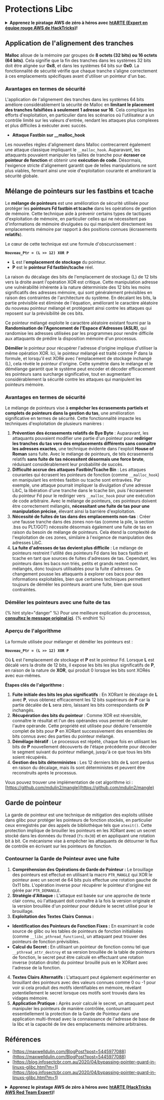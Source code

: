 # Protections Libc

<details>

<summary><strong>Apprenez le piratage AWS de zéro à héros avec</strong> <a href="https://training.hacktricks.xyz/courses/arte"><strong>htARTE (Expert en équipe rouge AWS de HackTricks)</strong></a><strong>!</strong></summary>

Autres façons de soutenir HackTricks :

* Si vous souhaitez voir votre **entreprise annoncée dans HackTricks** ou **télécharger HackTricks en PDF**, consultez les [**PLANS D'ABONNEMENT**](https://github.com/sponsors/carlospolop) !
* Obtenez le [**swag officiel PEASS & HackTricks**](https://peass.creator-spring.com)
* Découvrez [**La famille PEASS**](https://opensea.io/collection/the-peass-family), notre collection exclusive de [**NFTs**](https://opensea.io/collection/the-peass-family)
* **Rejoignez le** 💬 [**groupe Discord**](https://discord.gg/hRep4RUj7f) ou le [**groupe Telegram**](https://t.me/peass) ou **suivez-nous** sur **Twitter** 🐦 [**@hacktricks\_live**](https://twitter.com/hacktricks\_live)**.**
* **Partagez vos astuces de piratage en soumettant des PR aux** [**HackTricks**](https://github.com/carlospolop/hacktricks) et [**HackTricks Cloud**](https://github.com/carlospolop/hacktricks-cloud) dépôts GitHub.

</details>

## Application de l'alignement des tranches

**Malloc** alloue de la mémoire par groupes de **8 octets (32 bits) ou 16 octets (64 bits)**. Cela signifie que la fin des tranches dans les systèmes 32 bits doit être alignée sur **0x8**, et dans les systèmes 64 bits sur **0x0**. La fonctionnalité de sécurité vérifie que chaque tranche s'aligne correctement à ces emplacements spécifiques avant d'utiliser un pointeur d'un bac.

### Avantages en termes de sécurité

L'application de l'alignement des tranches dans les systèmes 64 bits améliore considérablement la sécurité de Malloc en **limitant le placement des tranches falsifiées à seulement 1 adresse sur 16**. Cela complique les efforts d'exploitation, en particulier dans les scénarios où l'utilisateur a un contrôle limité sur les valeurs d'entrée, rendant les attaques plus complexes et plus difficiles à exécuter avec succès.

* **Attaque Fastbin sur \_\_malloc\_hook**

Les nouvelles règles d'alignement dans Malloc contrecarrent également une attaque classique impliquant le `__malloc_hook`. Auparavant, les attaquants pouvaient manipuler les tailles de tranche pour **écraser ce pointeur de fonction** et obtenir une **exécution de code**. Désormais, l'exigence stricte d'alignement garantit que de telles manipulations ne sont plus viables, fermant ainsi une voie d'exploitation courante et améliorant la sécurité globale.

## Mélange de pointeurs sur les fastbins et tcache

Le **mélange de pointeurs** est une amélioration de sécurité utilisée pour protéger les **pointeurs Fd fastbin et tcache** dans les opérations de gestion de mémoire. Cette technique aide à prévenir certains types de tactiques d'exploitation de mémoire, en particulier celles qui ne nécessitent pas d'informations de mémoire divulguées ou qui manipulent directement les emplacements mémoire par rapport à des positions connues (écrasements **relatifs**).

Le cœur de cette technique est une formule d'obscurcissement :

**`Nouveau_Ptr = (L >> 12) XOR P`**

* **L** est l'**emplacement de stockage** du pointeur.
* **P** est le **pointeur Fd fastbin/tcache** réel.

La raison du décalage des bits de l'emplacement de stockage (L) de 12 bits vers la droite avant l'opération XOR est critique. Cette manipulation adresse une vulnérabilité inhérente à la nature déterministe des 12 bits les moins significatifs des adresses mémoire, qui sont généralement prévisibles en raison des contraintes de l'architecture du système. En décalant les bits, la partie prévisible est éliminée de l'équation, améliorant le caractère aléatoire du nouveau pointeur mélangé et protégeant ainsi contre les attaques qui reposent sur la prévisibilité de ces bits.

Ce pointeur mélangé exploite le caractère aléatoire existant fourni par la **Randomisation de l'Agencement de l'Espace d'Adresses (ASLR)**, qui randomise les adresses utilisées par les programmes pour rendre difficile aux attaquants de prédire la disposition mémoire d'un processus.

**Démêler** le pointeur pour récupérer l'adresse d'origine implique d'utiliser la même opération XOR. Ici, le pointeur mélangé est traité comme P dans la formule, et lorsqu'il est XORé avec l'emplacement de stockage inchangé (L), cela révèle le pointeur d'origine. Cette symétrie dans le mélange et le démélange garantit que le système peut encoder et décoder efficacement les pointeurs sans surcharge significative, tout en augmentant considérablement la sécurité contre les attaques qui manipulent les pointeurs mémoire.

### Avantages en termes de sécurité

Le mélange de pointeurs vise à **empêcher les écrasements partiels et complets de pointeurs dans la gestion du tas**, une amélioration significative en termes de sécurité. Cette fonctionnalité impacte les techniques d'exploitation de plusieurs manières :

1. **Prévention des écrasements relatifs de Bye Byte** : Auparavant, les attaquants pouvaient modifier une partie d'un pointeur pour **rediriger les tranches du tas vers des emplacements différents sans connaître les adresses exactes**, une technique évidente dans l'exploit **House of Roman** sans fuite. Avec le mélange de pointeurs, de tels écrasements relatifs **sans fuite de tas nécessitent désormais une force brute**, réduisant considérablement leur probabilité de succès.
2. **Difficulté accrue des attaques Fastbin/Tcache Bin** : Les attaques courantes qui écrasent les pointeurs de fonction (comme `__malloc_hook`) en manipulant les entrées fastbin ou tcache sont entravées. Par exemple, une attaque pourrait impliquer la divulgation d'une adresse LibC, la libération d'une tranche dans le tcache bin, puis l'écrasement du pointeur Fd pour le rediriger vers `__malloc_hook` pour une exécution de code arbitraire. Avec le mélange de pointeurs, ces pointeurs doivent être correctement mélangés, **nécessitant une fuite de tas pour une manipulation précise**, élevant ainsi la barrière d'exploitation.
3. **Nécessité de fuites de tas dans des emplacements non-tas** : Créer une fausse tranche dans des zones non-tas (comme la pile, la section .bss ou PLT/GOT) nécessite désormais également une fuite de tas en raison du besoin de mélange de pointeurs. Cela étend la complexité de l'exploitation de ces zones, similaire à l'exigence de manipulation des adresses LibC.
4. **La fuite d'adresses de tas devient plus difficile** : Le mélange de pointeurs restreint l'utilité des pointeurs Fd dans les bacs fastbin et tcache en tant que sources de fuites d'adresses de tas. Cependant, les pointeurs dans les bacs non triés, petits et grands restent non mélangés, donc toujours utilisables pour la fuite d'adresses. Ce changement pousse les attaquants à explorer ces bacs pour des informations exploitables, bien que certaines techniques permettent toujours de démêler les pointeurs avant une fuite, bien que sous contraintes.

### **Démêler les pointeurs avec une fuite de tas**

{% hint style="danger" %}
Pour une meilleure explication du processus, [**consultez le message original ici**](https://maxwelldulin.com/BlogPost?post=5445977088).
{% endhint %}

### Aperçu de l'algorithme

La formule utilisée pour mélanger et démêler les pointeurs est :&#x20;

**`Nouveau_Ptr = (L >> 12) XOR P`**

Où **L** est l'emplacement de stockage et **P** est le pointeur Fd. Lorsque **L** est décalé vers la droite de 12 bits, il expose les bits les plus significatifs de **P**, en raison de la nature de **XOR**, qui produit 0 lorsque les bits sont XORés avec eux-mêmes.

**Étapes clés de l'algorithme :**

1. **Fuite initiale des bits les plus significatifs** : En XORant le décalage de **L** avec **P**, vous obtenez efficacement les 12 bits supérieurs de **P** car la partie décalée de **L** sera zéro, laissant les bits correspondants de **P** inchangés.
2. **Récupération des bits du pointeur** : Comme XOR est réversible, connaître le résultat et l'un des opérandes vous permet de calculer l'autre opérande. Cette propriété est utilisée pour déduire l'ensemble complet de bits pour **P** en XORant successivement des ensembles de bits connus avec des parties du pointeur mélangé.
3. **Démêlage itératif** : Le processus est répété, chaque fois en utilisant les bits de **P** nouvellement découverts de l'étape précédente pour décoder le segment suivant du pointeur mélangé, jusqu'à ce que tous les bits soient récupérés.
4. **Gestion des bits déterministes** : Les 12 derniers bits de **L** sont perdus en raison du décalage, mais ils sont déterministes et peuvent être reconstruits après le processus.

Vous pouvez trouver une implémentation de cet algorithme ici : [https://github.com/mdulin2/mangle](https://github.com/mdulin2/mangle)
## Garde de pointeur

La garde de pointeur est une technique de mitigation des exploits utilisée dans glibc pour protéger les pointeurs de fonction stockés, en particulier ceux enregistrés par des appels de bibliothèque tels que `atexit()`. Cette protection implique de brouiller les pointeurs en les XORant avec un secret stocké dans les données du thread (`fs:0x30`) et en appliquant une rotation bit à bit. Ce mécanisme vise à empêcher les attaquants de détourner le flux de contrôle en écrivant sur les pointeurs de fonction.

### **Contourner la Garde de Pointeur avec une fuite**

1. **Compréhension des Opérations de Garde de Pointeur :** Le brouillage des pointeurs est effectué en utilisant la macro `PTR_MANGLE` qui XOR le pointeur avec un secret de 64 bits puis effectue une rotation gauche de 0x11 bits. L'opération inverse pour récupérer le pointeur d'origine est gérée par `PTR_DEMANGLE`.
2. **Stratégie d'Attaque :** L'attaque est basée sur une approche de texte clair connu, où l'attaquant doit connaître à la fois la version originale et la version brouillée d'un pointeur pour déduire le secret utilisé pour le brouillage.
3. **Exploitation des Textes Clairs Connus :**
* **Identification des Pointeurs de Fonction Fixes :** En examinant le code source de glibc ou les tables de pointeurs de fonction initialisées (comme `__libc_pthread_functions`), un attaquant peut trouver des pointeurs de fonction prévisibles.
* **Calcul du Secret :** En utilisant un pointeur de fonction connu tel que `__pthread_attr_destroy` et sa version brouillée de la table de pointeurs de fonction, le secret peut être calculé en effectuant une rotation inverse (rotation droite) du pointeur brouillé puis en le XORant avec l'adresse de la fonction.
4. **Textes Clairs Alternatifs :** L'attaquant peut également expérimenter en brouillant des pointeurs avec des valeurs connues comme 0 ou -1 pour voir si cela produit des motifs identifiables en mémoire, révélant potentiellement le secret lorsque ces motifs sont trouvés dans les vidages mémoire.
5. **Application Pratique :** Après avoir calculé le secret, un attaquant peut manipuler les pointeurs de manière contrôlée, contournant essentiellement la protection de la Garde de Pointeur dans une application multi-thread avec la connaissance de l'adresse de base de la libc et la capacité de lire des emplacements mémoire arbitraires.

## Références

* [https://maxwelldulin.com/BlogPost?post=5445977088](https://maxwelldulin.com/BlogPost?post=5445977088)
* [https://blog.infosectcbr.com.au/2020/04/bypassing-pointer-guard-in-linuxs-glibc.html?m=1](https://blog.infosectcbr.com.au/2020/04/bypassing-pointer-guard-in-linuxs-glibc.html?m=1)

<details>

<summary><strong>Apprenez le piratage AWS de zéro à héros avec</strong> <a href="https://training.hacktricks.xyz/courses/arte"><strong>htARTE (HackTricks AWS Red Team Expert)</strong></a><strong>!</strong></summary>

D'autres façons de soutenir HackTricks :

* Si vous voulez voir votre **entreprise annoncée dans HackTricks** ou **télécharger HackTricks en PDF** Consultez les [**PLANS D'ABONNEMENT**](https://github.com/sponsors/carlospolop)!
* Obtenez le [**swag officiel PEASS & HackTricks**](https://peass.creator-spring.com)
* Découvrez [**La Famille PEASS**](https://opensea.io/collection/the-peass-family), notre collection exclusive de [**NFTs**](https://opensea.io/collection/the-peass-family)
* **Rejoignez le** 💬 [**groupe Discord**](https://discord.gg/hRep4RUj7f) ou le [**groupe telegram**](https://t.me/peass) ou **suivez** nous sur **Twitter** 🐦 [**@hacktricks\_live**](https://twitter.com/hacktricks\_live)**.**
* **Partagez vos astuces de piratage en soumettant des PR aux** [**HackTricks**](https://github.com/carlospolop/hacktricks) et [**HackTricks Cloud**](https://github.com/carlospolop/hacktricks-cloud) github repos.

</details>

